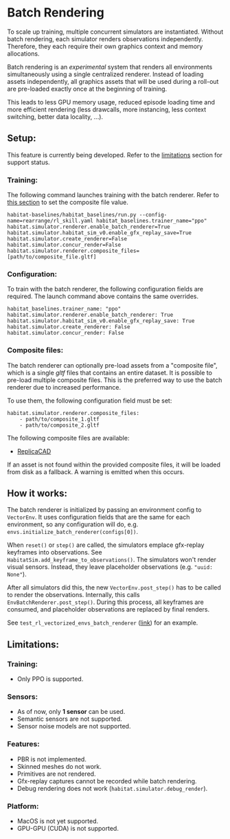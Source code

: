 # Batch Rendering

To scale up training, multiple concurrent simulators are instantiated. Without batch rendering, each simulator renders observations independently. Therefore, they each require their own graphics context and memory allocations.

Batch rendering is an *experimental* system that renders all environments simultaneously using a single centralized renderer. Instead of loading assets independently, all graphics assets that will be used during a roll-out are pre-loaded exactly once at the beginning of training.

This leads to less GPU memory usage, reduced episode loading time and more efficient rendering (less drawcalls, more instancing, less context switching, better data locality, ...).

## Setup:

This feature is currently being developed. Refer to the [limitations](#limitations) section for support status.

### Training:

The following command launches training with the batch renderer. Refer to [this section](#composite-files) to set the composite file value.

```
habitat-baselines/habitat_baselines/run.py --config-name=rearrange/rl_skill.yaml habitat_baselines.trainer_name="ppo" habitat.simulator.renderer.enable_batch_renderer=True habitat.simulator.habitat_sim_v0.enable_gfx_replay_save=True habitat.simulator.create_renderer=False habitat.simulator.concur_render=False habitat.simulator.renderer.composite_files=[path/to/composite_file.gltf]
```

### Configuration:

To train with the batch renderer, the following configuration fields are required. The launch command above contains the same overrides.

```
habitat_baselines.trainer_name: "ppo"
habitat.simulator.renderer.enable_batch_renderer: True
habitat.simulator.habitat_sim_v0.enable_gfx_replay_save: True
habitat.simulator.create_renderer: False
habitat.simulator.concur_render: False
```

### Composite files:

The batch renderer can optionally pre-load assets from a "composite file", which is a single *gltf* files that contains an entire dataset. It is possible to pre-load multiple composite files. This is the preferred way to use the batch renderer due to increased performance.

To use them, the following configuration field must be set:
```
habitat.simulator.renderer.composite_files:
    - path/to/composite_1.gltf
    - path/to/composite_2.gltf
```

The following composite files are available:
* [ReplicaCAD](https://drive.google.com/drive/folders/1zA6Bib_uNPPRgDOQqzQR_4uT460SzBkv)

If an asset is not found within the provided composite files, it will be loaded from disk as a fallback. A warning is emitted when this occurs.

## How it works:

The batch renderer is initialized by passing an environment config to `VectorEnv`. It uses configuration fields that are the same for each environment, so any configuration will do, e.g. `envs.initialize_batch_renderer(configs[0])`.

When `reset()` or `step()` are called, the simulators emplace gfx-replay keyframes into observations. See `HabitatSim.add_keyframe_to_observations()`. The simulators won't render visual sensors. Instead, they leave placeholder observations (e.g. `"uuid: None"`).

After all simulators did this, the new `VectorEnv.post_step()` has to be called to render the observations. Internally, this calls `EnvBatchRenderer.post_step()`. During this process, all keyframes are consumed, and placeholder observations are replaced by final renders.

See `test_rl_vectorized_envs_batch_renderer` ([link](https://github.com/facebookresearch/habitat-lab/blob/main/test/test_habitat_env.py#L298)) for an example.

## Limitations:

### Training:

* Only PPO is supported.

### Sensors:

* As of now, only **1 sensor** can be used.
* Semantic sensors are not supported.
* Sensor noise models are not supported.

### Features:

* PBR is not implemented.
* Skinned meshes do not work.
* Primitives are not rendered.
* Gfx-replay captures cannot be recorded while batch rendering.
* Debug rendering does not work (`habitat.simulator.debug_render`).

### Platform:

* MacOS is not yet supported.
* GPU-GPU (CUDA) is not supported.
